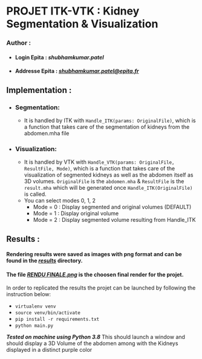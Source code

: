 # PROJET ITK-VTK : Kidney Segmentation & Visualization

### **Author** :
- #### **Login Epita** : ***shubhamkumar.patel***
- #### **Addresse Epita** : ***shubhamkumar.patel@epita.fr***


## Implementation :
- ### Segmentation:
  - It is handled by ITK with `Handle_ITK(params: OriginalFile)`, which is a function that takes care of the segmentation of kidneys from the abdomen.mha file

- ### Visualization:
  - It is handled by VTK with `Handle_VTK(params: OriginalFile, ResultFile, Mode)`, which is a function that takes care of the visualization of segmented kidneys as well as the abdomen itself as 3D volumes. `OriginalFile` is the `abdomen.mha` & `ResultFile` is the `result.mha` which will be generated once `Handle_ITK(OriginalFile)` is called.
  - You can select modes 0, 1, 2 
    - Mode = 0 :  Display segmented and original volumes (DEFAULT)
    - Mode = 1 :  Display original volume 
    - Mode = 2 :  Display segmented volume resulting from Handle_ITK

## Results :

#### Rendering results were saved as images with png format and can be found in the [***results***](results) directory.
#### **The file [***RENDU FINALE.png***](results/RENDU%20FINALE.png) is the choosen final render for the projet.**


In order to replicated the results the projet can be launched by following the instruction below:
- `virtualenv venv`
- `source venv/bin/activate`
- `pip install -r requirements.txt`
- `python main.py`

***Tested on machine using Python 3.8***
This should launch a window and should display a 3D Volume of the abdomen among with the Kidneys displayed in a distinct purple color
